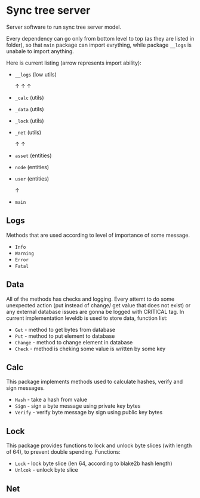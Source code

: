 # Sync tree server

Server software to run sync tree server model.

Every dependency can go only from bottom level to top (as they are listed in folder), so that `main` package can import evrything, while package `__logs` is unabale to import anything.

Here is current listing (arrow represents import ability):


- `__logs` (low utils)

  ↑ ↑ ↑
- `_calc` (utils)
- `_data` (utils)
- `_lock` (utils)
- `_net` (utils)

  ↑ ↑
- `asset` (entities)
- `node` (entities)
- `user` (entities)

  ↑
- `main`

## Logs

Methods that are used according to level of importance of some message.

- `Info`
- `Warning`
- `Error`
- `Fatal`

## Data

All of the methods has checks and logging. Every attemt to do some unexpected action (put instead of change/ get value that does not exist) or any external database issues are gonna be logged with CRITICAL tag.
In current implementation leveldb is used to store data, function list:
- `Get` - method to get bytes from database
- `Put` - method to put element to database
- `Change` - method to change element in database
- `Check` - method is cheking some value is written by some key


## Calc

This package implements methods used to calculate hashes, verify and sign messages.

- `Hash` - take a hash from value
- `Sign` - sign a byte message using private key bytes
- `Verify` - verify byte message by sign using public key bytes

## Lock

This package provides functions to lock and unlock byte slices (with length of 64), to prevent double spending. Functions:

- `Lock` - lock byte slice (len 64, according to blake2b hash length)
- `Unlcok` - unlock byte slice

## Net

